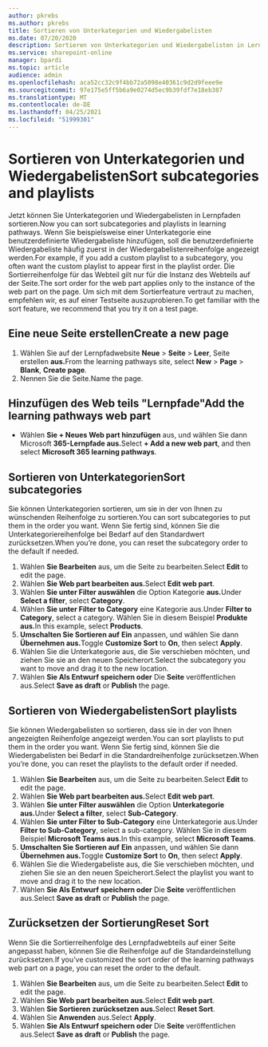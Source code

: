 ```yaml
---
author: pkrebs
ms.author: pkrebs
title: Sortieren von Unterkategorien und Wiedergabelisten
ms.date: 07/20/2020
description: Sortieren von Unterkategorien und Wiedergabelisten in Lernpfaden
ms.service: sharepoint-online
manager: bpardi
ms.topic: article
audience: admin
ms.openlocfilehash: aca52cc32c9f4bb72a5098e40361c9d2d9feee9e
ms.sourcegitcommit: 97e175e5ff5b6a9e0274d5ec9b39fdf7e18eb387
ms.translationtype: MT
ms.contentlocale: de-DE
ms.lasthandoff: 04/25/2021
ms.locfileid: "51999301"
---
```

# <a name="sort-subcategories-and-playlists"></a><span data-ttu-id="c0062-103">Sortieren von Unterkategorien und Wiedergabelisten</span><span class="sxs-lookup"><span data-stu-id="c0062-103">Sort subcategories and playlists</span></span>

<span data-ttu-id="c0062-104">Jetzt können Sie Unterkategorien und Wiedergabelisten in Lernpfaden sortieren.</span><span class="sxs-lookup"><span data-stu-id="c0062-104">Now you can sort subcategories and playlists in learning pathways.</span></span> <span data-ttu-id="c0062-105">Wenn Sie beispielsweise einer Unterkategorie eine benutzerdefinierte Wiedergabeliste hinzufügen, soll die benutzerdefinierte Wiedergabeliste häufig zuerst in der Wiedergabelistenreihenfolge angezeigt werden.</span><span class="sxs-lookup"><span data-stu-id="c0062-105">For example, if you add a custom playlist to a subcategory, you often want the custom playlist to appear first in the playlist order.</span></span> <span data-ttu-id="c0062-106">Die Sortierreihenfolge für das Webteil gilt nur für die Instanz des Webteils auf der Seite.</span><span class="sxs-lookup"><span data-stu-id="c0062-106">The sort order for the web part applies only to the instance of the web part on the page.</span></span> <span data-ttu-id="c0062-107">Um sich mit dem Sortierfeature vertraut zu machen, empfehlen wir, es auf einer Testseite auszuprobieren.</span><span class="sxs-lookup"><span data-stu-id="c0062-107">To get familiar with the sort feature, we recommend that you try it on a test page.</span></span> 

## <a name="create-a-new-page"></a><span data-ttu-id="c0062-108">Eine neue Seite erstellen</span><span class="sxs-lookup"><span data-stu-id="c0062-108">Create a new page</span></span>
1. <span data-ttu-id="c0062-109">Wählen Sie auf der Lernpfadwebsite **Neue**  >  **Seite**  >  **Leer**, Seite erstellen **aus.**</span><span class="sxs-lookup"><span data-stu-id="c0062-109">From the learning pathways site, select **New** > **Page** > **Blank**, **Create page**.</span></span>
2. <span data-ttu-id="c0062-110">Nennen Sie die Seite.</span><span class="sxs-lookup"><span data-stu-id="c0062-110">Name the page.</span></span>

## <a name="add-the-learning-pathways-web-part"></a><span data-ttu-id="c0062-111">Hinzufügen des Web teils "Lernpfade"</span><span class="sxs-lookup"><span data-stu-id="c0062-111">Add the learning pathways web part</span></span>
- <span data-ttu-id="c0062-112">Wählen **Sie + Neues Web part hinzufügen** aus, und wählen Sie dann Microsoft **365-Lernpfade aus.**</span><span class="sxs-lookup"><span data-stu-id="c0062-112">Select **+ Add a new web part**, and then select **Microsoft 365 learning pathways**.</span></span>
 
## <a name="sort-subcategories"></a><span data-ttu-id="c0062-113">Sortieren von Unterkategorien</span><span class="sxs-lookup"><span data-stu-id="c0062-113">Sort subcategories</span></span>
<span data-ttu-id="c0062-114">Sie können Unterkategorien sortieren, um sie in der von Ihnen zu wünschenden Reihenfolge zu sortieren.</span><span class="sxs-lookup"><span data-stu-id="c0062-114">You can sort subcategories to put them in the order you want.</span></span> <span data-ttu-id="c0062-115">Wenn Sie fertig sind, können Sie die Unterkategoriereihenfolge bei Bedarf auf den Standardwert zurücksetzen.</span><span class="sxs-lookup"><span data-stu-id="c0062-115">When you’re done, you can reset the subcategory order to the default if needed.</span></span>  
1. <span data-ttu-id="c0062-116">Wählen **Sie Bearbeiten** aus, um die Seite zu bearbeiten.</span><span class="sxs-lookup"><span data-stu-id="c0062-116">Select **Edit** to edit the page.</span></span>
2. <span data-ttu-id="c0062-117">Wählen **Sie Web part bearbeiten aus.**</span><span class="sxs-lookup"><span data-stu-id="c0062-117">Select **Edit web part**.</span></span>
3. <span data-ttu-id="c0062-118">Wählen **Sie unter Filter auswählen** die Option Kategorie **aus.**</span><span class="sxs-lookup"><span data-stu-id="c0062-118">Under **Select a filter**, select **Category**.</span></span> 
4. <span data-ttu-id="c0062-119">Wählen **Sie unter Filter to Category** eine Kategorie aus.</span><span class="sxs-lookup"><span data-stu-id="c0062-119">Under **Filter to Category**, select a category.</span></span> <span data-ttu-id="c0062-120">Wählen Sie in diesem Beispiel **Produkte aus.**</span><span class="sxs-lookup"><span data-stu-id="c0062-120">In this example, select **Products**.</span></span> 
5. <span data-ttu-id="c0062-121">**Umschalten Sie Sortieren auf** **Ein** anpassen, und wählen Sie dann **Übernehmen aus.**</span><span class="sxs-lookup"><span data-stu-id="c0062-121">Toggle **Customize Sort** to **On**, then select **Apply**.</span></span> 
6. <span data-ttu-id="c0062-122">Wählen Sie die Unterkategorie aus, die Sie verschieben möchten, und ziehen Sie sie an den neuen Speicherort.</span><span class="sxs-lookup"><span data-stu-id="c0062-122">Select the subcategory you want to move and drag it to the new location.</span></span> 
7. <span data-ttu-id="c0062-123">Wählen **Sie Als Entwurf speichern oder** Die **Seite** veröffentlichen aus.</span><span class="sxs-lookup"><span data-stu-id="c0062-123">Select **Save as draft** or **Publish** the page.</span></span> 

## <a name="sort-playlists"></a><span data-ttu-id="c0062-124">Sortieren von Wiedergabelisten</span><span class="sxs-lookup"><span data-stu-id="c0062-124">Sort playlists</span></span>
<span data-ttu-id="c0062-125">Sie können Wiedergabelisten so sortieren, dass sie in der von Ihnen angezeigten Reihenfolge angezeigt werden.</span><span class="sxs-lookup"><span data-stu-id="c0062-125">You can sort playlists to put them in the order you want.</span></span> <span data-ttu-id="c0062-126">Wenn Sie fertig sind, können Sie die Wiedergabelisten bei Bedarf in die Standardreihenfolge zurücksetzen.</span><span class="sxs-lookup"><span data-stu-id="c0062-126">When you’re done, you can reset the playlists to the default order if needed.</span></span>  
1. <span data-ttu-id="c0062-127">Wählen **Sie Bearbeiten** aus, um die Seite zu bearbeiten.</span><span class="sxs-lookup"><span data-stu-id="c0062-127">Select **Edit** to edit the page.</span></span>
2. <span data-ttu-id="c0062-128">Wählen **Sie Web part bearbeiten aus.**</span><span class="sxs-lookup"><span data-stu-id="c0062-128">Select **Edit web part**.</span></span>
3. <span data-ttu-id="c0062-129">Wählen **Sie unter Filter auswählen** die Option **Unterkategorie aus.**</span><span class="sxs-lookup"><span data-stu-id="c0062-129">Under **Select a filter**, select **Sub-Category**.</span></span> 
4. <span data-ttu-id="c0062-130">Wählen **Sie unter Filter to Sub-Category** eine Unterkategorie aus.</span><span class="sxs-lookup"><span data-stu-id="c0062-130">Under **Filter to Sub-Category**, select a sub-category.</span></span> <span data-ttu-id="c0062-131">Wählen Sie in diesem Beispiel **Microsoft Teams aus.**</span><span class="sxs-lookup"><span data-stu-id="c0062-131">In this example, select **Microsoft Teams**.</span></span>
5. <span data-ttu-id="c0062-132">**Umschalten Sie Sortieren auf** **Ein** anpassen, und wählen Sie dann **Übernehmen aus.**</span><span class="sxs-lookup"><span data-stu-id="c0062-132">Toggle **Customize Sort** to **On**, then select **Apply**.</span></span> 
6. <span data-ttu-id="c0062-133">Wählen Sie die Wiedergabeliste aus, die Sie verschieben möchten, und ziehen Sie sie an den neuen Speicherort.</span><span class="sxs-lookup"><span data-stu-id="c0062-133">Select the playlist you want to move and drag it to the new location.</span></span> 
7. <span data-ttu-id="c0062-134">Wählen **Sie Als Entwurf speichern oder** Die **Seite** veröffentlichen aus.</span><span class="sxs-lookup"><span data-stu-id="c0062-134">Select **Save as draft** or **Publish** the page.</span></span> 

## <a name="reset-sort"></a><span data-ttu-id="c0062-135">Zurücksetzen der Sortierung</span><span class="sxs-lookup"><span data-stu-id="c0062-135">Reset Sort</span></span>
<span data-ttu-id="c0062-136">Wenn Sie die Sortierreihenfolge des Lernpfadwebteils auf einer Seite angepasst haben, können Sie die Reihenfolge auf die Standardeinstellung zurücksetzen.</span><span class="sxs-lookup"><span data-stu-id="c0062-136">If you’ve customized the sort order of the learning pathways web part on a page, you can reset the order to the default.</span></span>  
1. <span data-ttu-id="c0062-137">Wählen **Sie Bearbeiten** aus, um die Seite zu bearbeiten.</span><span class="sxs-lookup"><span data-stu-id="c0062-137">Select **Edit** to edit the page.</span></span>
2. <span data-ttu-id="c0062-138">Wählen **Sie Web part bearbeiten aus.**</span><span class="sxs-lookup"><span data-stu-id="c0062-138">Select **Edit web part**.</span></span>
3. <span data-ttu-id="c0062-139">Wählen **Sie Sortieren zurücksetzen aus.**</span><span class="sxs-lookup"><span data-stu-id="c0062-139">Select **Reset Sort**.</span></span> 
4. <span data-ttu-id="c0062-140">Wählen Sie **Anwenden** aus.</span><span class="sxs-lookup"><span data-stu-id="c0062-140">Select **Apply**.</span></span> 
5. <span data-ttu-id="c0062-141">Wählen **Sie Als Entwurf speichern oder** Die **Seite** veröffentlichen aus.</span><span class="sxs-lookup"><span data-stu-id="c0062-141">Select **Save as draft** or **Publish** the page.</span></span> 

